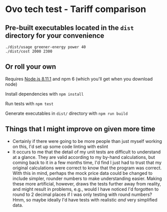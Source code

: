 # Ovo tech test - Tariff comparison

## Pre-built executables located in the `dist` directory for your convenience

```
./dist/usage greener-energy power 40
./dist/cost 2000 2300
```

## Or roll your own

Requires [Node.js 8.11.1](https://nodejs.org/en/download/) and npm 6 (which you'll get when you download node)

Install dependencies with `npm install`

Run tests with `npm test`

Generate executables in `dist/` directory with `npm run build`


## Things that I might improve on given more time

* Certainly if there were going to be more people than just myself working on this, I'd set up some code linting with eslint
* It occurs to me that the detail of my unit tests are difficult to understand at a glance. They are valid according to my by-hand calculations, but coming back to it in a few months time, I'd find I just had to trust that my original calculations were correct to know that the program was correct. With this in mind, perhaps the mock price data could be changed to include simpler, rounder numbers to make understanding easier. Making these more artificial, however, draws the tests further away from reality, and might result in problems, e.g., would I have noticed I'd forgotten to round to 2 decimal places if I was only testing with round numbers? Hmm, so maybe ideally I'd have tests with realistic _and_ very simplified data.
